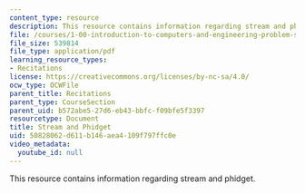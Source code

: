 ```yaml
---
content_type: resource
description: This resource contains information regarding stream and phidget.
file: /courses/1-00-introduction-to-computers-and-engineering-problem-solving-spring-2012/50828062d611b146aea4109f797ffc0e_MIT1_00S12_REC_9.pdf
file_size: 539814
file_type: application/pdf
learning_resource_types:
- Recitations
license: https://creativecommons.org/licenses/by-nc-sa/4.0/
ocw_type: OCWFile
parent_title: Recitations
parent_type: CourseSection
parent_uid: b572abe5-27d6-eb43-bbfc-f09bfe5f3397
resourcetype: Document
title: Stream and Phidget
uid: 50828062-d611-b146-aea4-109f797ffc0e
video_metadata:
  youtube_id: null
---
```

This resource contains information regarding stream and phidget.